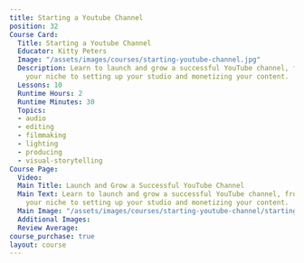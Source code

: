 ```yaml
---
title: Starting a Youtube Channel
position: 32
Course Card:
  Title: Starting a Youtube Channel
  Educator: Kitty Peters
  Image: "/assets/images/courses/starting-youtube-channel.jpg"
  Description: Learn to launch and grow a successful YouTube channel, from choosing
    your niche to setting up your studio and monetizing your content.
  Lessons: 10
  Runtime Hours: 2
  Runtime Minutes: 30
  Topics:
  - audio
  - editing
  - filmmaking
  - lighting
  - producing
  - visual-storytelling
Course Page:
  Video: 
  Main Title: Launch and Grow a Successful YouTube Channel
  Main Text: Learn to launch and grow a successful YouTube channel, from choosing
    your niche to setting up your studio and monetizing your content.
  Main Image: "/assets/images/courses/starting-youtube-channel/starting-youtube-channel-main.jpg"
  Additional Images: 
  Review Average: 
course_purchase: true
layout: course
---
```


